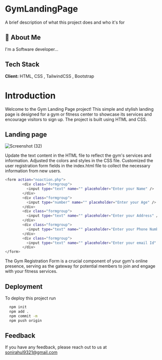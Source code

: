 # GymLandingPage

A brief description of what this project does and who it's for


## 🚀 About Me
I'm a  Software developer...

## Tech Stack

**Client:** HTML, CSS , TailwindCSS , Bootstrap







# Introduction
Welcome to the Gym Landing Page project! This simple and stylish landing page is designed for a gym or fitness center to showcase its services and encourage visitors to sign up. The project is built using HTML and CSS.






## Landing page

![Screenshot (32)](https://github.com/Rahulsoni9321/game/assets/98963266/cf0afb6e-1526-4279-b60d-8b7b6d37cef7)

Update the text content in the HTML file to reflect the gym's services and information.
Adjusted the colors and styles in the CSS file.
Customized the user registration form fields in the index.html file to collect the necessary information from new users.



```bash
<form action="noaction.php">
        <div class="formgroup">
          <input type="text" name="" placeholder="Enter your Name" />
        </div>
        <div class="formgroup">
          <input type="number" name="" placeholder="Enter your Age" />
        </div>
        <div class="formgroup">
          <input type="text" name="" placeholder="Enter your Address" />
        </div>
        <div class="formgroup">
          <input type="text" name="" placeholder="Enter your Phone Number" />
        </div>
        <div class="formgroup">
          <input type="text" name="" placeholder="Enter your email Id" />
        </div>
</form>
```
The Gym Registration Form is a crucial component of your gym's online presence, serving as the gateway for potential members to join and engage with your fitness services.







    
## Deployment

To deploy this project run

```bash
  npm init
  npm add .
  npm commit -m 
  npm push origin
```



## Feedback

If you have any feedback, please reach out to us at sonirahul9321@gmail.com

